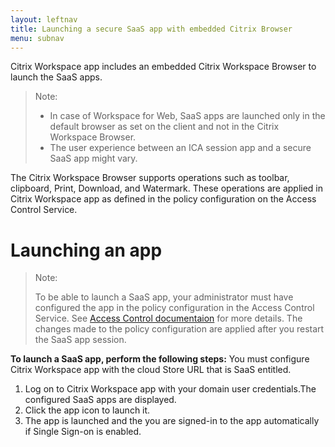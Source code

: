 ```yaml
---
layout: leftnav
title: Launching a secure SaaS app with embedded Citrix Browser
menu: subnav
---
```


Citrix Workspace app includes an embedded Citrix Workspace Browser to launch the SaaS apps.

> Note:
>
>-  In case of Workspace for Web, SaaS apps are launched only in the default browser as set on the client and not in the Citrix Workspace Browser.
>-  The user experience between an ICA session app and a secure SaaS app might vary.

The Citrix Workspace Browser supports operations such as toolbar, clipboard,  Print, Download, and Watermark. These operations are applied in Citrix Workspace app as defined in the policy configuration on the Access Control Service.

# Launching an app

> Note:
>
> To be able to launch a SaaS app, your administrator must have configured the app in the policy configuration in the Access Control Service. See [Access Control documentaion](https://docs.citrix.com/en-us/citrix-cloud/access-control.html) for more details. The changes made to the policy configuration are applied after you restart the SaaS app session.

**To launch a SaaS app, perform the following steps:**
You must configure Citrix Workspace app with the cloud Store URL that is SaaS entitled.

1.  Log on to Citrix Workspace app with your domain user credentials.The configured SaaS apps are displayed.
1.  Click the app icon to launch it.
1.  The app is launched and the you are signed-in to the app automatically if Single Sign-on is enabled.
